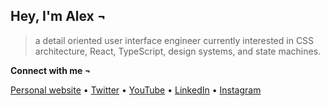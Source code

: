 ## Hey, I'm Alex ¬

> a detail oriented user interface engineer currently interested in CSS architecture, React, TypeScript, design systems, and state machines.

**Connect with me ¬**

[Personal website](https://alexcarpenter.me) • [Twitter](https://twitter.com/hybrid_alex) • [YouTube](https://www.youtube.com/channel/UC2jJoQlzvLPvnYfowAEVaOg) • [LinkedIn](https://www.linkedin.com/in/imalexcarpenter/) • [Instagram](https://www.instagram.com/alexcarp/)

